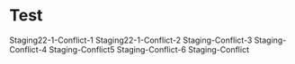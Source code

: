 # Test
Staging22-1-Conflict-1
Staging22-1-Conflict-2
Staging-Conflict-3
Staging-Conflict-4
Staging-Conflict5
Staging-Conflict-6
Staging-Conflict
